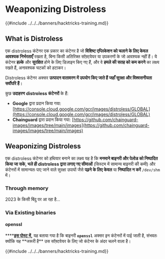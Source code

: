 # Weaponizing Distroless

{{#include ../../../banners/hacktricks-training.md}}

## What is Distroless

एक distroless कंटेनर एक प्रकार का कंटेनर है जो **विशिष्ट एप्लिकेशन को चलाने के लिए केवल आवश्यक निर्भरताएँ** रखता है, बिना किसी अतिरिक्त सॉफ़्टवेयर या उपकरणों के जो आवश्यक नहीं हैं। ये कंटेनर **हल्के** और **सुरक्षित** होने के लिए डिज़ाइन किए गए हैं, और वे **हमले की सतह को कम करने** का लक्ष्य रखते हैं, अनावश्यक घटकों को हटाकर।

Distroless कंटेनर अक्सर **उत्पादन वातावरण में उपयोग किए जाते हैं जहाँ सुरक्षा और विश्वसनीयता सर्वोपरि हैं**।

कुछ **उदाहरण** **distroless कंटेनरों** के हैं:

- **Google** द्वारा प्रदान किया गया: [https://console.cloud.google.com/gcr/images/distroless/GLOBAL](https://console.cloud.google.com/gcr/images/distroless/GLOBAL)
- **Chainguard** द्वारा प्रदान किया गया: [https://github.com/chainguard-images/images/tree/main/images](https://github.com/chainguard-images/images/tree/main/images)

## Weaponizing Distroless

एक distroless कंटेनर को हथियार बनाने का लक्ष्य यह है कि **मनमाने बाइनरी और पेलोड को निष्पादित किया जा सके, भले ही distroless द्वारा लगाए गए सीमाओं** (सिस्टम में सामान्य बाइनरी की कमी) और कंटेनरों में सामान्यतः पाए जाने वाले सुरक्षा उपायों जैसे **पढ़ने के लिए केवल** या **निष्पादित न करें** `/dev/shm` में।

### Through memory

2023 के किसी बिंदु पर आ रहा है...

### Via Existing binaries

#### openssl

\***\*[**इस पोस्ट में,**](https://www.form3.tech/engineering/content/exploiting-distroless-images) यह बताया गया है कि बाइनरी **`openssl`** अक्सर इन कंटेनरों में पाई जाती है, संभवतः क्योंकि यह **जरूरी है\*\* उस सॉफ़्टवेयर के लिए जो कंटेनर के अंदर चलने वाला है।

{{#include ../../../banners/hacktricks-training.md}}
